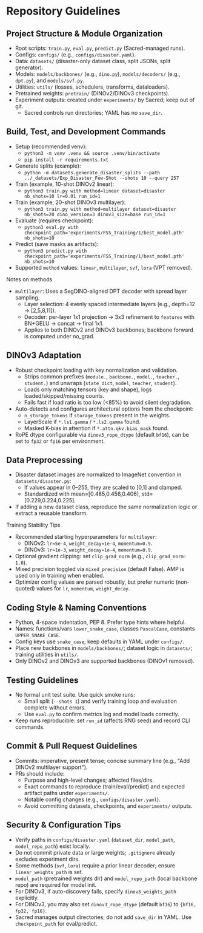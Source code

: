# Repository Guidelines

## Project Structure & Module Organization
- Root scripts: `train.py`, `eval.py`, `predict.py` (Sacred-managed runs).
- Configs: `configs/` (e.g., `configs/disaster.yaml`).
- Data: `datasets/` (disaster-only dataset class, split JSONs, split generator).
- Models: `models/backbones/` (e.g., `dino.py`), `models/decoders/` (e.g., `dpt.py`), and `models/svf.py`.
- Utilities: `utils/` (losses, schedulers, transforms, dataloaders).
- Pretrained weights: `pretrain/` (DINOv2/DINOv3 checkpoints).
- Experiment outputs: created under `experiments/` by Sacred; keep out of git.
  - Sacred controls run directories; YAML has no `save_dir`.

## Build, Test, and Development Commands
- Setup (recommended venv):
  - `python3 -m venv .venv && source .venv/bin/activate`
  - `pip install -r requirements.txt`
- Generate splits (example):
  - `python -m datasets.generate_disaster_splits --path ../_datasets/Exp_Disaster_Few-Shot --shots 10 --query 257`
- Train (example, 10-shot DINOv2 linear):
  - `python3 train.py with method=linear dataset=disaster nb_shots=10 lr=0.01 run_id=1`
- Train (example, 20-shot DINOv3 multilayer):
  - `python3 train.py with method=multilayer dataset=disaster nb_shots=20 dino_version=3 dinov3_size=base run_id=1`
- Evaluate (requires checkpoint):
  - `python3 eval.py with checkpoint_path='experiments/FSS_Training/1/best_model.pth' nb_shots=10`
- Predict (save masks as artifacts):
  - `python3 predict.py with checkpoint_path='experiments/FSS_Training/1/best_model.pth' nb_shots=10`
- Supported `method` values: `linear`, `multilayer`, `svf`, `lora` (VPT removed).

Notes on methods
- `multilayer`: Uses a SegDINO-aligned DPT decoder with spread layer sampling.
  - Layer selection: 4 evenly spaced intermediate layers (e.g., depth=12 → [2,5,8,11]).
  - Decoder: per-layer 1x1 projection → 3x3 refinement to `features` with BN+GELU → concat → final 1x1.
  - Applies to both DINOv2 and DINOv3 backbones; backbone forward is computed under no_grad.

## DINOv3 Adaptation
- Robust checkpoint loading with key normalization and validation.
  - Strips common prefixes (`module.`, `backbone.`, `model.`, `teacher.`, `student.`) and unwraps (`state_dict`, `model`, `teacher`, `student`).
  - Loads only matching tensors (key and shape), logs loaded/skipped/missing counts.
  - Fails fast if load ratio is too low (<85%) to avoid silent degradation.
- Auto-detects and configures architectural options from the checkpoint:
  - `n_storage_tokens` if `storage_tokens` present in the weights.
  - LayerScale if `*.ls1.gamma` / `*.ls2.gamma` found.
  - Masked K-bias in attention if `*.attn.qkv.bias_mask` found.
- RoPE dtype configurable via `dinov3_rope_dtype` (default `bf16`), can be set to `fp32` or `fp16` per environment.

## Data Preprocessing
- Disaster dataset images are normalized to ImageNet convention in `datasets/disaster.py`:
  - If values appear in 0–255, they are scaled to [0,1] and clamped.
  - Standardized with mean=[0.485,0.456,0.406], std=[0.229,0.224,0.225].
- If adding a new dataset class, reproduce the same normalization logic or extract a reusable transform.

Training Stability Tips
- Recommended starting hyperparameters for `multilayer`:
  - DINOv2: `lr≈5e-4`, `weight_decay≈1e-4`, `momentum=0.9`.
  - DINOv3: `lr≈1e-3`, `weight_decay≈1e-4`, `momentum=0.9`.
- Optional gradient clipping: set `clip_grad_norm` (e.g., `clip_grad_norm: 1.0`).
- Mixed precision toggled via `mixed_precision` (default False). AMP is used only in training when enabled.
- Optimizer config values are parsed robustly, but prefer numeric (non-quoted) values for `lr`, `momentum`, `weight_decay`.

## Coding Style & Naming Conventions
- Python, 4-space indentation, PEP 8. Prefer type hints where helpful.
- Names: functions/vars `lower_snake_case`, classes `PascalCase`, constants `UPPER_SNAKE_CASE`.
- Config keys use `snake_case`; keep defaults in YAML under `configs/`.
- Place new backbones in `models/backbones/`; dataset logic in `datasets/`; training utilities in `utils/`.
- Only DINOv2 and DINOv3 are supported backbones (DINOv1 removed).

## Testing Guidelines
- No formal unit test suite. Use quick smoke runs:
  - Small split (`--shots 1`) and verify training loop and evaluation complete without errors.
  - Use `eval.py` to confirm metrics log and model loads correctly.
- Keep runs reproducible: set `run_id` (affects RNG seed) and record CLI commands.

## Commit & Pull Request Guidelines
- Commits: imperative, present tense; concise summary line (e.g., "Add DINOv2 multilayer support").
- PRs should include:
  - Purpose and high-level changes; affected files/dirs.
  - Exact commands to reproduce (train/eval/predict) and expected artifact paths under `experiments/`.
  - Notable config changes (e.g., `configs/disaster.yaml`).
  - Avoid committing datasets, checkpoints, and `experiments/` outputs.

## Security & Configuration Tips
- Verify paths in `configs/disaster.yaml` (`dataset_dir`, `model_path`, `model_repo_path`) exist locally.
- Do not commit private data or large weights; `.gitignore` already excludes experiment dirs.
- Some methods (`svf`, `lora`) require a prior linear decoder; ensure `linear_weights_path` is set.
- `model_path` (pretrained weights dir) and `model_repo_path` (local backbone repo) are required for model init.
- For DINOv3, if auto-discovery fails, specify `dinov3_weights_path` explicitly.
- For DINOv3, you may also set `dinov3_rope_dtype` (default `bf16`) to `{bf16, fp32, fp16}`.
- Sacred manages output directories; do not add `save_dir` in YAML. Use `checkpoint_path` for eval/predict.
